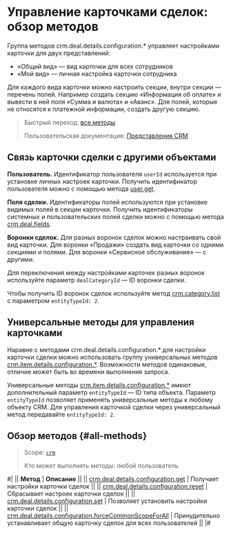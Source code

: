 # Управление карточками сделок: обзор методов 

Группа методов crm.deal.details.configuration.* управляет настройками карточки для двух представлений:

* «Общий вид» — вид карточки для всех сотрудников
* «Мой вид» — личная настройка карточки сотрудника

Для каждого вида карточки можно настроить секции, внутри секции — перечень полей. Например создать секцию «Информация об оплате» и вывести в ней поля «Сумма и валюта» и «Аванс». Для полей, которые не относятся к платежной информации, создать другую секцию.

> Быстрый переход: [все методы](#all-methods) 
> 
> Пользовательская документация: [Представления CRM](https://helpdesk.bitrix24.ru/open/17914816/)

## Связь карточки сделки с другими объектами

**Пользователь.** Идентификатор пользователя `userId` используется при установке личных настроек карточки. Получить идентификатор пользователя можно с помощью метода [user.get](../../../user/user-get.md).

**Поля сделки.** Идентификаторы полей используются при установке видимых полей в секции карточки. Получить идентификаторы системных и пользовательских полей сделки можно с помощью метода [crm.deal.fields](../crm-deal-fields.md). 

**Воронки сделок.** Для разных воронок сделок можно настраивать свой вид карточки. Для воронки «Продажи» создать вид карточки со одними секциями и полями. Для воронки «Сервисное обслуживание» — с другими. 

Для переключения между настройками карточек разных воронок используйте параметр `dealCategoryId` — ID воронки сделки.

Чтобы получить ID воронок сделок используйте метод [crm.category.list](../../universal/category/crm-category-list.md) с параметром `entityTypeId: 2`. 

## Универсальные методы для управления карточками

Наравне с методами crm.deal.details.configuration.* для настройки карточки сделки можно использовать группу универсальных методов [crm.item.details.configuration.*](../../universal/item-details-configuration/index.md). Возможности методов одинаковые, отличие может быть во времени выполнения запроса.

Универсальные методы [crm.item.details.configuration.*](../../universal/item-details-configuration/index.md) имеют дополнительный параметр `entityTypeId` — ID типа объекта. Параметр `entityTypeId` позволяет применять универсальные методы к любому объекту CRM. Для управления карточкой сделки через универсальный метод передавайте `entityTypeId: 2`. 

## Обзор методов {#all-methods}

> Scope: [`crm`](../../../scopes/permissions.md)
>
> Кто может выполнять методы: любой пользователь

#|
|| **Метод** | **Описание** ||
|| [crm.deal.details.configuration.get](./crm-deal-details-configuration-get.md) | Получает настройки карточки сделок ||
|| [crm.deal.details.configuration.reset](./crm-deal-details-configuration-reset.md) | Сбрасывает настроек карточки сделок ||
|| [crm.deal.details.configuration.set](./crm-deal-details-configuration-set.md) | Позволяет установить настройки карточки сделок ||
|| [crm.deal.details.configuration.forceCommonScopeForAll](./crm-deal-details-configuration-force-common-scope-for-all.md) | Принудительно устанавливает общую карточку сделок для всех пользователей ||
|#